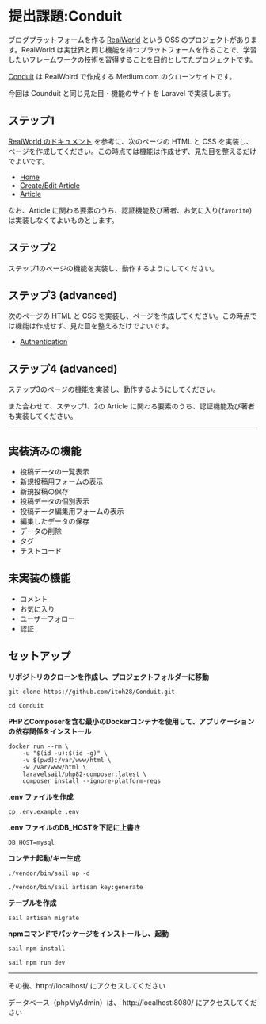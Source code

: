 # 提出課題:Conduit

ブログプラットフォームを作る [RealWorld](https://github.com/gothinkster/realworld/tree/main) という OSS のプロジェクトがあります。RealWorld は実世界と同じ機能を持つプラットフォームを作ることで、学習したいフレームワークの技術を習得することを目的としてたプロジェクトです。

[Conduit](https://demo.realworld.io/#/) は RealWolrd で作成する Medium.com のクローンサイトです。

今回は Counduit と同じ見た目・機能のサイトを Laravel で実装します。

## ステップ1

[RealWorld のドキュメント](https://realworld-docs.netlify.app/docs/specs/frontend-specs/templates) を参考に、次のページの HTML と CSS を実装し、ページを作成してください。この時点では機能は作成せず、見た目を整えるだけでよいです。

- [Home](https://realworld-docs.netlify.app/docs/specs/frontend-specs/templates#home)
- [Create/Edit Article](https://realworld-docs.netlify.app/docs/specs/frontend-specs/templates#createedit-article)
- [Article](https://realworld-docs.netlify.app/docs/specs/frontend-specs/templates#article)

なお、Article に関わる要素のうち、認証機能及び著者、お気に入り(`favorite`) は実装しなくてよいものとします。

## ステップ2

ステップ1のページの機能を実装し、動作するようにしてください。

## ステップ3 (advanced)

次のページの HTML と CSS を実装し、ページを作成してください。この時点では機能は作成せず、見た目を整えるだけでよいです。

- [Authentication](https://realworld-docs.netlify.app/docs/specs/frontend-specs/templates#authentication)

## ステップ4 (advanced)

ステップ3のページの機能を実装し、動作するようにしてください。

また合わせて、ステップ1、2の Article に関わる要素のうち、認証機能及び著者も実装してください。

----------------------------------------------------------------------------------------------------------------------------------------

## 実装済みの機能
* 投稿データの一覧表示
* 新規投稿用フォームの表示
* 新規投稿の保存
* 投稿データの個別表示
* 投稿データ編集用フォームの表示
* 編集したデータの保存
* データの削除
* タグ
* テストコード
  
## 未実装の機能
* コメント
* お気に入り
* ユーザーフォロー
* 認証
  
## セットアップ
**リポジトリのクローンを作成し、プロジェクトフォルダーに移動**

````
git clone https://github.com/itoh28/Conduit.git  

cd Conduit
````

**PHPとComposerを含む最小のDockerコンテナを使用して、アプリケーションの依存関係をインストール**

````
docker run --rm \
    -u "$(id -u):$(id -g)" \
    -v $(pwd):/var/www/html \
    -w /var/www/html \
    laravelsail/php82-composer:latest \
    composer install --ignore-platform-reqs
````

**.env ファイルを作成**

````
cp .env.example .env
````

**.env ファイルのDB_HOSTを下記に上書き**

````
DB_HOST=mysql
````

**コンテナ起動/キー生成**

````
./vendor/bin/sail up -d

./vendor/bin/sail artisan key:generate
````

**テーブルを作成**

````
sail artisan migrate
````

**npmコマンドでパッケージをインストールし、起動**

````
sail npm install

sail npm run dev
````

****

その後、http://localhost/ にアクセスしてください

データベース（phpMyAdmin）は、 http://localhost:8080/ にアクセスしてください
